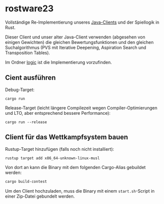 # rostware23

Vollständige Re-Implementierung unseres [Java-Clients](https://github.com/goldos24/weichware23) und der Spiellogik in Rust.

Dieser Client und unser alter Java-Client verwenden (abgesehen von einigen Gewichten) die gleichen Bewertungsfunktionen und den gleichen Suchalgorithmus (PVS mit Iterative Deepening, Aspiration Search und Transposition Tables). 

Im Ordner [logic](src/logic) ist die Implementierung vorzufinden.

## Cient ausführen

Debug-Target:
```
cargo run
```

Release-Target (leicht längere Compilezeit wegen Compiler-Optimierungen und LTO, aber entsprechend bessere Performance):
```
cargo run --release
```

## Client für das Wettkampfsystem bauen

Rustup-Target hinzufügen (falls noch nicht installiert):
```sh
rustup target add x86_64-unknown-linux-musl
```

Von dort an kann die Binary mit dem folgenden Cargo-Alias gebuildet werden:
```sh
cargo build-contest
```

Um den Client hochzuladen, muss die Binary mit einem `start.sh`-Script in einer Zip-Datei gebundelt werden.
